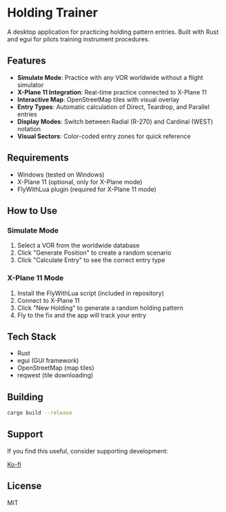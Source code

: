 # Holding Trainer

A desktop application for practicing holding pattern entries. Built with Rust and egui for pilots training instrument procedures.

## Features

- **Simulate Mode**: Practice with any VOR worldwide without a flight simulator
- **X-Plane 11 Integration**: Real-time practice connected to X-Plane 11
- **Interactive Map**: OpenStreetMap tiles with visual overlay
- **Entry Types**: Automatic calculation of Direct, Teardrop, and Parallel entries
- **Display Modes**: Switch between Radial (R-270) and Cardinal (WEST) notation
- **Visual Sectors**: Color-coded entry zones for quick reference

## Requirements

- Windows (tested on Windows)
- X-Plane 11 (optional, only for X-Plane mode)
- FlyWithLua plugin (required for X-Plane 11 mode)

## How to Use

### Simulate Mode
1. Select a VOR from the worldwide database
2. Click "Generate Position" to create a random scenario
3. Click "Calculate Entry" to see the correct entry type

### X-Plane 11 Mode
1. Install the FlyWithLua script (included in repository)
2. Connect to X-Plane 11
3. Click "New Holding" to generate a random holding pattern
4. Fly to the fix and the app will track your entry

## Tech Stack

- Rust
- egui (GUI framework)
- OpenStreetMap (map tiles)
- reqwest (tile downloading)

## Building

```bash
cargo build --release
```

## Support

If you find this useful, consider supporting development:

[Ko-fi](https://ko-fi.com/jgananb)

## License

MIT

